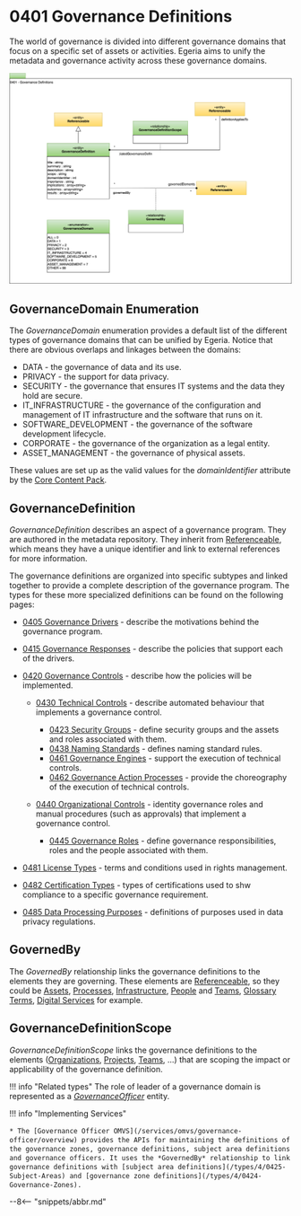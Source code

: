 <!-- SPDX-License-Identifier: CC-BY-4.0 -->
<!-- Copyright Contributors to the ODPi Egeria project. -->

# 0401 Governance Definitions

The world of governance is divided into different governance domains that focus on a specific set of assets or activities.
Egeria aims to unify the metadata and governance activity across these governance domains.

![UML](0401-Governance-Definitions.svg)

## GovernanceDomain Enumeration

The *GovernanceDomain* enumeration provides a default list of the different types of governance domains that can be unified by Egeria. Notice that there are obvious overlaps and linkages between the domains:

* DATA - the governance of data and its use.
* PRIVACY - the support for data privacy.
* SECURITY - the governance that ensures IT systems and the data they hold are secure.
* IT_INFRASTRUCTURE - the governance of the configuration and management of IT infrastructure and the software that runs on it.
* SOFTWARE_DEVELOPMENT - the governance of the software development lifecycle.
* CORPORATE - the governance of the organization as a legal entity.
* ASSET_MANAGEMENT - the governance of physical assets.

These values are set up as the valid values for the *domainIdentifier* attribute by the [Core Content Pack](/content-packs/core-content-pack/overview).

## GovernanceDefinition

*GovernanceDefinition* describes an aspect of a governance program. They are authored in the metadata repository. They inherit from [Referenceable](/types/0/0010-Base-Model), which means they have a unique identifier and link to external references for more information.

The governance definitions are organized into specific subtypes and linked together to provide a complete description of the governance program.  The types for these more specialized definitions can be found on the following pages:

- [0405 Governance Drivers](/types/4/0405-Governance-Drivers) - describe the motivations behind the governance program.
- [0415 Governance Responses](/types/4/0415-Governance-Responses) - describe the policies that support each of the drivers.
- [0420 Governance Controls](/types/4/0420-Governance-Controls) - describe how the policies will be implemented.
    * [0430 Technical Controls](/types/4/0430-Technical-Controls) - describe automated behaviour that implements a governance control.

        - [0423 Security Groups](/types/4/0423-Security-Definitions) - define security groups and the assets and roles associated with them.
        - [0438 Naming Standards](/types/4/0438-Naming-Standards) - defines naming standard rules.
        - [0461 Governance Engines](/types/4/0461-Governance-Engines) - support the execution of technical controls.
        - [0462 Governance Action Processes](/types/4/0462-Governance-Action-Processes) - provide the choreography of the execution of technical controls.

    * [0440 Organizational Controls](/types/4/0440-Organizational-Controls) - identity governance roles and manual procedures (such as approvals) that implement a governance control.

        - [0445 Governance Roles](/types/4/0445-Governance-Roles) - define governance responsibilities, roles and the people associated with them.

- [0481 License Types](/types/4/0481-Licenses) - terms and conditions used in rights management.
- [0482 Certification Types](/types/4/0482-Certifications) - types of certifications used to shw compliance to a specific governance requirement.
- [0485 Data Processing Purposes](/types/4/0485-Data-Processing-Purposes) - definitions of purposes used in data privacy regulations.

## GovernedBy

The *GovernedBy* relationship links the governance definitions to the elements they are governing.  These elements are [Referenceable](/types/0/0010-Base-Model), so they could be [Assets](/types/0/0010-Base-Model), [Processes](/types/0/0010-Base-Model), [Infrastructure](/types/0/0010-Base-Model), [People](/types/1/0112-People) and [Teams](/types/1/0115-Teams), [Glossary Terms](/types/3/0330-Terms), [Digital Services](/types/7/0710-Digital-Service) for example.


## GovernanceDefinitionScope

*GovernanceDefinitionScope* links the governance definitions to the elements ([Organizations](/types/5/), [Projects](/types/1/0115-Teams), [Teams](/types/1/0115-Teams), ...) that are scoping the impact or applicability of the governance definition.


!!! info "Related types"
    The role of leader of a governance domain is represented as a [*GovernanceOfficer*](/types/4/0445-Governance-Roles) entity.

!!! info "Implementing Services"

    * The [Governance Officer OMVS](/services/omvs/governance-officer/overview) provides the APIs for maintaining the definitions of the governance zones, governance definitions, subject area definitions and governance officers. It uses the *GovernedBy* relationship to link governance definitions with [subject area definitions](/types/4/0425-Subject-Areas) and [governance zone definitions](/types/4/0424-Governance-Zones).

--8<-- "snippets/abbr.md"